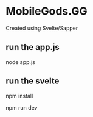 # MobileGods.GG

Created using Svelte/Sapper

## run the app.js
node app.js

## run the svelte
npm install

npm run dev


